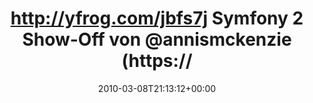 ---
retweeted: false
source: <a href="http://twitter.com" rel="nofollow">Twitter Web Client</a>
entities:
  hashtags: []
  symbols: []
  user_mentions:
  - name: Daniel Lohse
    screen_name: annismckenzie
    indices:
    - '47'
    - '61'
    id_str: '8489592'
    id: '8489592'
  - name: Leipzig Symfony UG
    screen_name: lsdug
    indices:
    - '70'
    - '76'
    id_str: '71606223'
    id: '71606223'
  - name: sublab // Leipzig
    screen_name: sublab
    indices:
    - '88'
    - '95'
    id_str: '43881998'
    id: '43881998'
  urls: []
display_text_range:
- '0'
- '113'
favorite_count: '0'
id_str: '10188133417'
truncated: false
retweet_count: '0'
id: '10188133417'
created_at: Mon Mar 08 21:13:12 +0000 2010
favorited: false
full_text: http://yfrog.com/jbfs7j Symfony 2 Show-Off von [@annismckenzie](https://twitter.com/annismckenzie)
  bei der [@lsdug](https://twitter.com/lsdug). Sogar das [@sublab](https://twitter.com/sublab)
  is heut mal warm!
lang: de
tags:
- pesos/twitter
date: '2010-03-08T21:13:12+00:00'
src: https://twitter.com/bascht/status/10188133417
original_url: https://twitter.com/bascht/status/10188133417
type: twitter_tweet
text: http://yfrog.com/jbfs7j Symfony 2 Show-Off von [@annismckenzie](https://twitter.com/annismckenzie)
  bei der [@lsdug](https://twitter.com/lsdug). Sogar das [@sublab](https://twitter.com/sublab)
  is heut mal warm!
title: http://yfrog.com/jbfs7j Symfony 2 Show-Off von @annismckenzie (https://

---